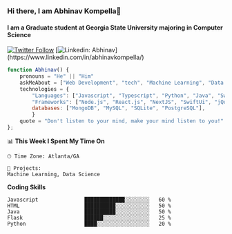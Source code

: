 ### Hi there, I am Abhinav Kompella👋

#### I am a Graduate student at Georgia State University majoring in Computer Science

[![Twitter Follow](https://img.shields.io/twitter/follow/misteranmol?label=Follow)](https://twitter.com/intent/follow?screen_name=kompellabhinav)
[![Linkedin: Abhinav]([https://cdn5.vectorstock.com/i/thumb-large/99/09/linkedin-social-media-icon-design-template-vector-22339909.jpg](https://www.citypng.com/photo/12384/hd-linkedin-official-logo-transparent-background))](https://www.linkedin.com/in/abhinavkompella/)


```javascript
function Abhinav() {
    pronouns = "He" || "Him"
    askMeAbout = ["Web Development", "tech", "Machine Learning", "Data Science"],
    technologies = {
        "Languages": ["Javascript", "Typescript", "Python", "Java", "Swift, "HTML", "CSS", "Dart", "Flask", SQL],
        "Frameworks": ["Node.js", "React.js", "NextJS", "SwiftUi", "jQuery", "Mongoose", "Flutter", "Flask", "Docker", "Anglular.js"],
        databases: ["MongoDB", "MySQL", "SQLite", "PostgreSQL"],
        }
    quote = "Don't listen to your mind, make your mind listen to you!"
};
```

📊 **This Week I Spent My Time On** 

```text
🕑︎ Time Zone: Atlanta/GA

💬 Projects: 
Machine Learning, Data Science
```

**Coding Skills** 

```text
Javascript               █████████████░░░░░░░░   60 % 
HTML                     ██████████░░░░░░░░░░░   50 % 
Java                     ██████████░░░░░░░░░░░   50 % 
Flask                    ██████░░░░░░░░░░░░░░░   25 % 
Python                   ████░░░░░░░░░░░░░░░░░   20 % 
```
